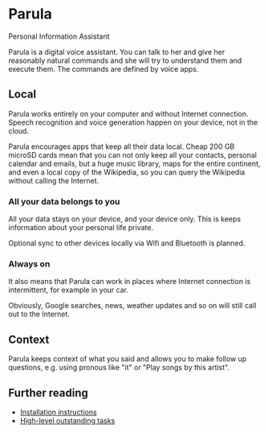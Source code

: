 # Parula

Personal Information Assistant

Parula is a digital voice assistant. You can talk to her and give her reasonably
natural commands and she will try to understand them and execute them.
The commands are defined by voice apps.

## Local

Parula works entirely on your computer and without Internet connection.
Speech recognition and voice generation happen on your device,
not in the cloud.

Parula encourages apps that keep all their data local.
Cheap 200 GB microSD cards mean that you can not only keep all your
contacts, personal calendar and emails, but a huge music library,
maps for the entire continent, and even a local copy of the Wikipedia,
so you can query the Wikipedia without calling the Internet.

### All your data belongs to you

All your data stays on your device, and your device only.
This is keeps information about your personal life private.

Optional sync to other devices locally via Wifi and Bluetooth is planned.

### Always on

It also means that Parula can work in places where Internet connection
is intermittent, for example in your car.

Obviously, Google searches, news, weather updates and so on will still
call out to the Internet.

## Context

Parula keeps context of what you said and allows you to make
follow up questions, e.g. using pronous like "it" or
"Play songs by this artist".

## Further reading
* [Installation instructions](INSTALL.md)
* [High-level outstanding tasks](TODO.md)
